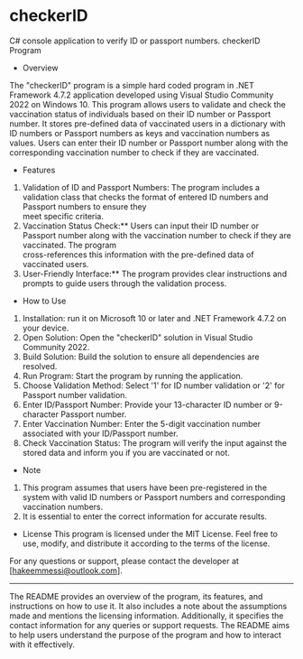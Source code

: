 # checkerID
C# console application to verify ID or passport numbers.
checkerID Program

* Overview

The "checkerID" program is a simple hard coded program in .NET Framework 4.7.2 application developed using Visual Studio Community 2022 on Windows 10. This program allows users to validate and check the vaccination status of individuals based on their ID number or Passport number. It stores pre-defined data of vaccinated users in a dictionary with ID numbers or Passport numbers as keys and vaccination numbers as values. Users can enter their ID number or Passport number along with the corresponding vaccination number to check if they are vaccinated.

* Features
1. Validation of ID and Passport Numbers: The program includes a validation class that checks the format of entered ID numbers and Passport numbers to ensure they   
   meet specific criteria.
2. Vaccination Status Check:** Users can input their ID number or Passport number along with the vaccination number to check if they are vaccinated. The program   
   cross-references this information with the pre-defined data of vaccinated users.
3. User-Friendly Interface:** The program provides clear instructions and prompts to guide users through the validation process.

* How to Use
1. Installation: run it on Microsoft 10 or later and .NET Framework 4.7.2 on your device.
2. Open Solution: Open the "checkerID" solution in Visual Studio Community 2022.
3. Build Solution: Build the solution to ensure all dependencies are resolved.
4. Run Program: Start the program by running the application.
5. Choose Validation Method: Select '1' for ID number validation or '2' for Passport number validation.
6. Enter ID/Passport Number: Provide your 13-character ID number or 9-character Passport number.
7. Enter Vaccination Number: Enter the 5-digit vaccination number associated with your ID/Passport number.
8. Check Vaccination Status: The program will verify the input against the stored data and inform you if you are vaccinated or not.

* Note
1. This program assumes that users have been pre-registered in the system with valid ID numbers or Passport numbers and corresponding vaccination numbers.
2. It is essential to enter the correct information for accurate results.

* License
This program is licensed under the MIT License. Feel free to use, modify, and distribute it according to the terms of the license.

For any questions or support, please contact the developer at [hakeemmessi@outlook.com].

---
The README provides an overview of the program, its features, and instructions on how to use it. It also includes a note about the assumptions made and mentions the licensing information. Additionally, it specifies the contact information for any queries or support requests. The README aims to help users understand the purpose of the program and how to interact with it effectively.
